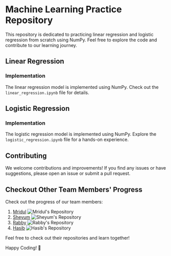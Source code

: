 # Machine Learning Practice Repository

This repository is dedicated to practicing linear regression and logistic regression from scratch using NumPy. Feel free to explore the code and contribute to our learning journey.

## Linear Regression

### Implementation

The linear regression model is implemented using NumPy. Check out the `linear_regression.ipynb` file for details.

## Logistic Regression

### Implementation

The logistic regression model is implemented using NumPy. Explore the `logistic_regression.ipynb` file for a hands-on experience.

## Contributing

We welcome contributions and improvements! If you find any issues or have suggestions, please open an issue or submit a pull request.

## Checkout Other Team Members' Progress

Check out the progress of our team members:

1. [Mridul](https://github.com/phantom-nue/ML_Journey) ![Mridul's Repository](https://img.shields.io/badge/Repository-Blue)
2. [Sheyum](https://github.com/CodeParadox007/ML_Algos) ![Sheyum's Repository](https://img.shields.io/badge/Repository-Green)
3. [Rabby](https://github.com/rabbyece10/ML_Coding) ![Rabby's Repository](https://img.shields.io/badge/Repository-Orange)
4. [Hasib](https://github.com/mhasib37/ML-repo) ![Hasib's Repository](https://img.shields.io/badge/Repository-Red)

Feel free to check out their repositories and learn together!

Happy Coding! 🚀
